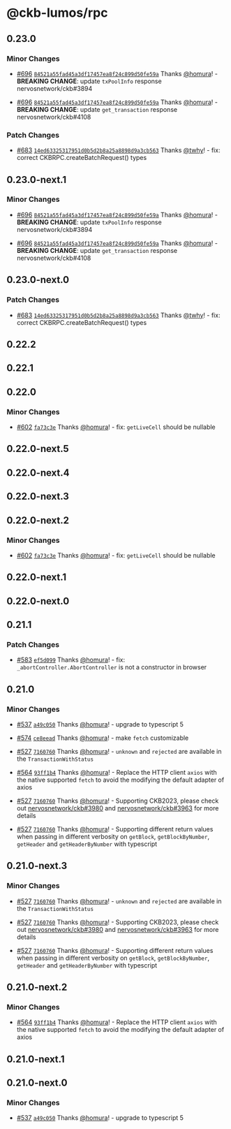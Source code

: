 # @ckb-lumos/rpc

## 0.23.0

### Minor Changes

- [#696](https://github.com/ckb-js/lumos/pull/696) [`84521a55fad45a3df17457ea8f24c899d50fe59a`](https://github.com/ckb-js/lumos/commit/84521a55fad45a3df17457ea8f24c899d50fe59a) Thanks [@homura](https://github.com/homura)! - **BREAKING CHANGE**: update `txPoolInfo` response nervosnetwork/ckb#3894

- [#696](https://github.com/ckb-js/lumos/pull/696) [`84521a55fad45a3df17457ea8f24c899d50fe59a`](https://github.com/ckb-js/lumos/commit/84521a55fad45a3df17457ea8f24c899d50fe59a) Thanks [@homura](https://github.com/homura)! - **BREAKING CHANGE**: update `get_transaction` response nervosnetwork/ckb#4108

### Patch Changes

- [#683](https://github.com/ckb-js/lumos/pull/683) [`14ed63325317951d0b5d2b8a25a8898d9a3cb563`](https://github.com/ckb-js/lumos/commit/14ed63325317951d0b5d2b8a25a8898d9a3cb563) Thanks [@twhy](https://github.com/twhy)! - fix: correct CKBRPC.createBatchRequest() types

## 0.23.0-next.1

### Minor Changes

- [#696](https://github.com/ckb-js/lumos/pull/696) [`84521a55fad45a3df17457ea8f24c899d50fe59a`](https://github.com/ckb-js/lumos/commit/84521a55fad45a3df17457ea8f24c899d50fe59a) Thanks [@homura](https://github.com/homura)! - **BREAKING CHANGE**: update `txPoolInfo` response nervosnetwork/ckb#3894

- [#696](https://github.com/ckb-js/lumos/pull/696) [`84521a55fad45a3df17457ea8f24c899d50fe59a`](https://github.com/ckb-js/lumos/commit/84521a55fad45a3df17457ea8f24c899d50fe59a) Thanks [@homura](https://github.com/homura)! - **BREAKING CHANGE**: update `get_transaction` response nervosnetwork/ckb#4108

## 0.23.0-next.0

### Patch Changes

- [#683](https://github.com/ckb-js/lumos/pull/683) [`14ed63325317951d0b5d2b8a25a8898d9a3cb563`](https://github.com/ckb-js/lumos/commit/14ed63325317951d0b5d2b8a25a8898d9a3cb563) Thanks [@twhy](https://github.com/twhy)! - fix: correct CKBRPC.createBatchRequest() types

## 0.22.2

## 0.22.1

## 0.22.0

### Minor Changes

- [#602](https://github.com/ckb-js/lumos/pull/602) [`fa73c3e`](https://github.com/ckb-js/lumos/commit/fa73c3e669ce02c08331b514dcd1f70322a1829c) Thanks [@homura](https://github.com/homura)! - fix: `getLiveCell` should be nullable

## 0.22.0-next.5

## 0.22.0-next.4

## 0.22.0-next.3

## 0.22.0-next.2

### Minor Changes

- [#602](https://github.com/ckb-js/lumos/pull/602) [`fa73c3e`](https://github.com/ckb-js/lumos/commit/fa73c3e669ce02c08331b514dcd1f70322a1829c) Thanks [@homura](https://github.com/homura)! - fix: `getLiveCell` should be nullable

## 0.22.0-next.1

## 0.22.0-next.0

## 0.21.1

### Patch Changes

- [#583](https://github.com/ckb-js/lumos/pull/583) [`ef5d099`](https://github.com/ckb-js/lumos/commit/ef5d099ec670bed1cfb6cfa77cd3b018069650c4) Thanks [@homura](https://github.com/homura)! - fix: `_abortController.AbortController` is not a constructor in browser

## 0.21.0

### Minor Changes

- [#537](https://github.com/ckb-js/lumos/pull/537) [`a49c050`](https://github.com/ckb-js/lumos/commit/a49c050806de8b4c8d5e490fd36022c31382c98c) Thanks [@homura](https://github.com/homura)! - upgrade to typescript 5

- [#574](https://github.com/ckb-js/lumos/pull/574) [`ce8eead`](https://github.com/ckb-js/lumos/commit/ce8eeade744dd6f45088b771685128a87b602827) Thanks [@homura](https://github.com/homura)! - make `fetch` customizable

- [#527](https://github.com/ckb-js/lumos/pull/527) [`7160760`](https://github.com/ckb-js/lumos/commit/7160760b4d7b1c831c6de847f16f8cae67db4c65) Thanks [@homura](https://github.com/homura)! - `unknown` and `rejected` are available in the `TransactionWithStatus`

- [#564](https://github.com/ckb-js/lumos/pull/564) [`93ff1b4`](https://github.com/ckb-js/lumos/commit/93ff1b4dc285ab9643b3f8fcec69ffb59b6ecb22) Thanks [@homura](https://github.com/homura)! - Replace the HTTP client `axios` with the native supported `fetch` to avoid the modifying the default adapter of axios

- [#527](https://github.com/ckb-js/lumos/pull/527) [`7160760`](https://github.com/ckb-js/lumos/commit/7160760b4d7b1c831c6de847f16f8cae67db4c65) Thanks [@homura](https://github.com/homura)! - Supporting CKB2023, please check out [nervosnetwork/ckb#3980](https://github.com/nervosnetwork/ckb/pull/3980) and [nervosnetwork/ckb#3963](https://github.com/nervosnetwork/ckb/pull/3963) for more details

- [#527](https://github.com/ckb-js/lumos/pull/527) [`7160760`](https://github.com/ckb-js/lumos/commit/7160760b4d7b1c831c6de847f16f8cae67db4c65) Thanks [@homura](https://github.com/homura)! - Supporting different return values when passing in different verbosity on `getBlock`, `getBlockByNumber`, `getHeader` and `getHeaderByNumber` with typescript

## 0.21.0-next.3

### Minor Changes

- [#527](https://github.com/ckb-js/lumos/pull/527) [`7160760`](https://github.com/ckb-js/lumos/commit/7160760b4d7b1c831c6de847f16f8cae67db4c65) Thanks [@homura](https://github.com/homura)! - `unknown` and `rejected` are available in the `TransactionWithStatus`

- [#527](https://github.com/ckb-js/lumos/pull/527) [`7160760`](https://github.com/ckb-js/lumos/commit/7160760b4d7b1c831c6de847f16f8cae67db4c65) Thanks [@homura](https://github.com/homura)! - Supporting CKB2023, please check out [nervosnetwork/ckb#3980](https://github.com/nervosnetwork/ckb/pull/3980) and [nervosnetwork/ckb#3963](https://github.com/nervosnetwork/ckb/pull/3963) for more details

- [#527](https://github.com/ckb-js/lumos/pull/527) [`7160760`](https://github.com/ckb-js/lumos/commit/7160760b4d7b1c831c6de847f16f8cae67db4c65) Thanks [@homura](https://github.com/homura)! - Supporting different return values when passing in different verbosity on `getBlock`, `getBlockByNumber`, `getHeader` and `getHeaderByNumber` with typescript

## 0.21.0-next.2

### Minor Changes

- [#564](https://github.com/ckb-js/lumos/pull/564) [`93ff1b4`](https://github.com/ckb-js/lumos/commit/93ff1b4dc285ab9643b3f8fcec69ffb59b6ecb22) Thanks [@homura](https://github.com/homura)! - Replace the HTTP client `axios` with the native supported `fetch` to avoid the modifying the default adapter of axios

## 0.21.0-next.1

## 0.21.0-next.0

### Minor Changes

- [#537](https://github.com/ckb-js/lumos/pull/537) [`a49c050`](https://github.com/ckb-js/lumos/commit/a49c050806de8b4c8d5e490fd36022c31382c98c) Thanks [@homura](https://github.com/homura)! - upgrade to typescript 5
